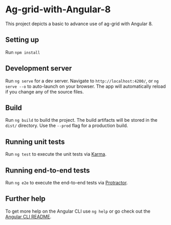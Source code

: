 # Ag-grid-with-Angular-8

This project depicts a basic to advance use of ag-grid with Angular 8.

## Setting up
Run `npm install`

## Development server

Run `ng serve` for a dev server. Navigate to `http://localhost:4200/`, or `ng serve --o` to auto-launch on your browser. The app will automatically reload if you change any of the source files.

## Build

Run `ng build` to build the project. The build artifacts will be stored in the `dist/` directory. Use the `--prod` flag for a production build.

## Running unit tests

Run `ng test` to execute the unit tests via [Karma](https://karma-runner.github.io).

## Running end-to-end tests

Run `ng e2e` to execute the end-to-end tests via [Protractor](http://www.protractortest.org/).

## Further help

To get more help on the Angular CLI use `ng help` or go check out the [Angular CLI README](https://github.com/angular/angular-cli/blob/master/README.md).
